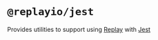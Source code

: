 # `@replayio/jest`

Provides utilities to support using [Replay](https://replay.io) with [Jest](https://jestjs.io/)
